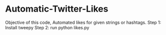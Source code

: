 # Automatic-Twitter-Likes
Objective of this code, Automated likes for given strings or hashtags.
Step 1: Install tweepy
Step 2: run python likes.py
